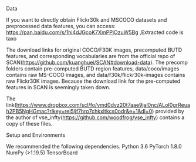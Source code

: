 


Data

If you want to directly obtain Flickr30k and MSCOCO datasets and preprocessed data features, you can access: https://pan.baidu.com/s/1hi4dJGcoK7XmPPjOzuW5Bg ,Extracted code is taxo

The download links for original COCO/F30K images, precomputed BUTD features, and corresponding vocabularies are from the official repo of SCAN(https://github.com/kuanghuei/SCAN#download-data). The precomp folders contain pre-computed BUTD region features, data/coco/images contains raw MS-COCO images, and data/f30k/flickr30k-images contains raw Flickr30K images. Because the download link for the pre-computed features in SCAN is seemingly taken down. 

The link(https://www.dropbox.com/scl/fo/vmd0dvz20t7aae9jal0nc/ALoI0grReuah2PB5NgHGmac?rlkey=rei5ljf7hro7chkxltkcs0odr&e=1&dl=0) provided by the author of vse_infty(https://github.com/woodfrog/vse_infty) contains a copy of these files.

Setup and Environments

We recommended the following dependencies.
Python 3.6
PyTorch 1.8.0
NumPy (>1.19.5)
TensorBoard
